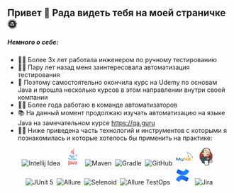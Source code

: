 ## Привет 👋 Рада видеть тебя на моей страничке :sun_with_face:

##### Немного о себе:

 - :technologist: Более 3х лет работала инженером по ручному тестированию
 - :astronaut: Пару лет назад меня заинтересовала автоматизация тестирования
 - :green_book: Поэтому самостоятельно окончила курс на Udemy по основам Java и прошла несколько курсов в этом направлении внутри своей компании
 - :technologist: Более года работаю в команде автоматизаторов
 - :books:  На данный момент продолжаю изучать автоматизацию на языке Java на замечательном курсе https://qa.guru
 - :woman_student: Ниже приведена часть технологий и инструментов с которыми я познакомилась и которые хотелось бы применить на практике:

<p align="center">  
  <img src="https://img.icons8.com/color/48/000000/intellij-idea.png" title="Intellij Idea" alt="Intellij Idea" width="40" height="40"/>&nbsp; 
  <img src="https://github.com/devicons/devicon/blob/master/icons/java/java-original-wordmark.svg" title="Java" alt="Java" width="40" height="40"/>&nbsp;
  <img src="https://www.svgrepo.com/show/354051/maven.svg" title="Maven"  alt="Maven" width="40" height="40"/>&nbsp;
  <img src="https://www.vectorlogo.zone/logos/gradle/gradle-ar21.png" title="Gradle"  alt="Gradle" width="60" height="40"/>&nbsp;
  <img src="https://img.icons8.com/glyph-neue/344/github.png" title="GitHub" alt="GitHub" width="40" height="40"/>&nbsp;
  <img src="https://github.com/devicons/devicon/blob/master/icons/mysql/mysql-original-wordmark.svg" title="MySQL"  alt="MySQL" width="40" height="40"/>&nbsp;
  <img src="https://github.com/devicons/devicon/blob/master/icons/jenkins/jenkins-original.svg"  title="Jenkins" alt="Jenkins" width="40" height="40"/>&nbsp;
  <img src="https://miro.medium.com/max/1400/1*J8sjpKQJswCKiPUYVefbgQ.jpeg" title="JUnit 5" alt="JUnit 5" width="60" height="40"/>&nbsp;
  <img src="https://images.opencollective.com/allure-report/f14e715/logo/256.png" title="Allure" alt="Allure" width="40" height="40"/>&nbsp;
  <img src="https://avatars.githubusercontent.com/u/26328913?s=400&v=4" title="Selenoid" alt="Selenoid" width="50" height="40"/>&nbsp;
  <img src="https://plugins.jetbrains.com/files/12513/183932/icon/pluginIcon.svg" title="Allure TestOps" alt="Allure TestOps" width="40" height="40"/>&nbsp;
  <img src="https://github.com/devicons/devicon/blob/master/icons/confluence/confluence-original.svg" title="Confluence" alt="Confluence" width="40" height="40"/>&nbsp;
  <img src="https://img.icons8.com/color/96/jira.png" title="Jira" alt="Jira" width="40" height="40"/> 
  </p>



  
